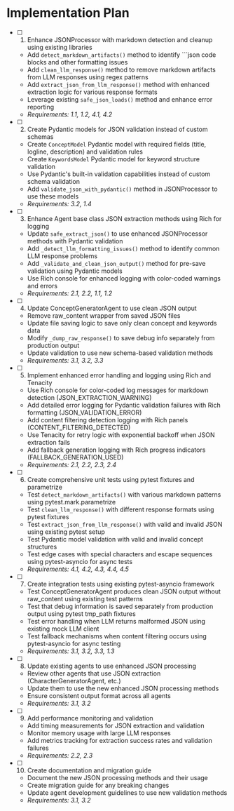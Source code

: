 # Implementation Plan

- [ ] 1. Enhance JSONProcessor with markdown detection and cleanup using existing libraries
  - Add `detect_markdown_artifacts()` method to identify ```json code blocks and other formatting issues
  - Add `clean_llm_response()` method to remove markdown artifacts from LLM responses using regex patterns
  - Add `extract_json_from_llm_response()` method with enhanced extraction logic for various response formats
  - Leverage existing `safe_json_loads()` method and enhance error reporting
  - _Requirements: 1.1, 1.2, 4.1, 4.2_

- [ ] 2. Create Pydantic models for JSON validation instead of custom schemas
  - Create `ConceptModel` Pydantic model with required fields (title, logline, description) and validation rules
  - Create `KeywordsModel` Pydantic model for keyword structure validation
  - Use Pydantic's built-in validation capabilities instead of custom schema validation
  - Add `validate_json_with_pydantic()` method in JSONProcessor to use these models
  - _Requirements: 3.2, 1.4_

- [ ] 3. Enhance Agent base class JSON extraction methods using Rich for logging
  - Update `safe_extract_json()` to use enhanced JSONProcessor methods with Pydantic validation
  - Add `_detect_llm_formatting_issues()` method to identify common LLM response problems
  - Add `_validate_and_clean_json_output()` method for pre-save validation using Pydantic models
  - Use Rich console for enhanced logging with color-coded warnings and errors
  - _Requirements: 2.1, 2.2, 1.1, 1.2_

- [ ] 4. Update ConceptGeneratorAgent to use clean JSON output
  - Remove raw_content wrapper from saved JSON files
  - Update file saving logic to save only clean concept and keywords data
  - Modify `_dump_raw_response()` to save debug info separately from production output
  - Update validation to use new schema-based validation methods
  - _Requirements: 3.1, 3.2, 3.3_

- [ ] 5. Implement enhanced error handling and logging using Rich and Tenacity
  - Use Rich console for color-coded log messages for markdown detection (JSON_EXTRACTION_WARNING)
  - Add detailed error logging for Pydantic validation failures with Rich formatting (JSON_VALIDATION_ERROR)
  - Add content filtering detection logging with Rich panels (CONTENT_FILTERING_DETECTED)
  - Use Tenacity for retry logic with exponential backoff when JSON extraction fails
  - Add fallback generation logging with Rich progress indicators (FALLBACK_GENERATION_USED)
  - _Requirements: 2.1, 2.2, 2.3, 2.4_

- [ ] 6. Create comprehensive unit tests using pytest fixtures and parametrize
  - Test `detect_markdown_artifacts()` with various markdown patterns using pytest.mark.parametrize
  - Test `clean_llm_response()` with different response formats using pytest fixtures
  - Test `extract_json_from_llm_response()` with valid and invalid JSON using existing pytest setup
  - Test Pydantic model validation with valid and invalid concept structures
  - Test edge cases with special characters and escape sequences using pytest-asyncio for async tests
  - _Requirements: 4.1, 4.2, 4.3, 4.4, 4.5_

- [ ] 7. Create integration tests using existing pytest-asyncio framework
  - Test ConceptGeneratorAgent produces clean JSON output without raw_content using existing test patterns
  - Test that debug information is saved separately from production output using pytest tmp_path fixtures
  - Test error handling when LLM returns malformed JSON using existing mock LLM client
  - Test fallback mechanisms when content filtering occurs using pytest-asyncio for async testing
  - _Requirements: 3.1, 3.2, 3.3, 1.3_

- [ ] 8. Update existing agents to use enhanced JSON processing
  - Review other agents that use JSON extraction (CharacterGeneratorAgent, etc.)
  - Update them to use the new enhanced JSON processing methods
  - Ensure consistent output format across all agents
  - _Requirements: 3.1, 3.2_

- [ ] 9. Add performance monitoring and validation
  - Add timing measurements for JSON extraction and validation
  - Monitor memory usage with large LLM responses
  - Add metrics tracking for extraction success rates and validation failures
  - _Requirements: 2.2, 2.3_

- [ ] 10. Create documentation and migration guide
  - Document the new JSON processing methods and their usage
  - Create migration guide for any breaking changes
  - Update agent development guidelines to use new validation methods
  - _Requirements: 3.1, 3.2_
